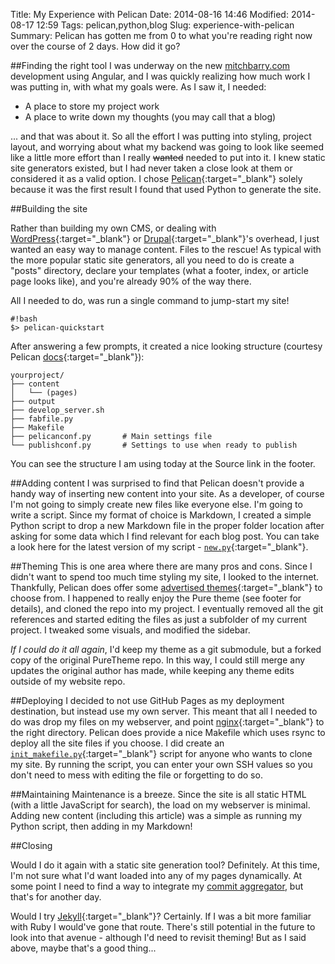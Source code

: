 Title: My Experience with Pelican
Date: 2014-08-16 14:46
Modified: 2014-08-17 12:59
Tags: pelican,python,blog
Slug: experience-with-pelican
Summary: Pelican has gotten me from 0 to what you're reading right now over the course of 2 days. How did it go?

##Finding the right tool
I was underway on the new [mitchbarry.com](http://mitchbarry.com) development using Angular, and I was quickly realizing how much work I was putting in, with what my goals were. As I saw it, I needed:

* A place to store my project work
* A place to write down my thoughts (you may call that a blog)

... and that was about it. So all the effort I was putting into styling, project layout, and worrying about what my backend was going to look like seemed like a little more effort than I really <s>wanted</s> needed to put into it. I knew static site generators existed, but I had never taken a close look at them or considered it as a valid option. I chose [Pelican](http://getpelican.com){:target="_blank"} solely because it was the first result I found that used Python to generate the site.

##Building the site

Rather than building my own CMS, or dealing with [WordPress](https://wordpress.com/){:target="_blank"} or [Drupal](https://www.drupal.org/start){:target="_blank"}'s overhead, I just wanted an easy way to manage content. Files to the rescue! As typical with the more popular static site generators, all you need to do is create a "posts" directory, declare your templates (what a footer, index, or article page looks like), and you're already 90% of the way there.

All I needed to do, was run a single command to jump-start my site!

    #!bash
    $> pelican-quickstart

After answering a few prompts, it created a nice looking structure (courtesy Pelican [docs](http://docs.getpelican.com/en/3.4.0/install.html#kickstart-your-site){:target="_blank"}):

    yourproject/
    ├── content
    │   └── (pages)
    ├── output
    ├── develop_server.sh
    ├── fabfile.py
    ├── Makefile
    ├── pelicanconf.py       # Main settings file
    └── publishconf.py       # Settings to use when ready to publish

You can see the structure I am using today at the Source link in the footer.

##Adding content
I was surprised to find that Pelican doesn't provide a handy way of inserting new content into your site. As a developer, of course I'm not going to simply create new files like everyone else. I'm going to write a script. Since my format of choice is Markdown, I created a simple Python script to drop a new Markdown file in the proper folder location after asking for some data which I find relevant for each blog post. You can take a look here for the latest version of my script - [`new.py`](https://raw.githubusercontent.com/mitch-b/web/master/new.py){:target="_blank"}.

##Theming
This is one area where there are many pros and cons. Since I didn't want to spend too much time styling my site, I looked to the internet. Thankfully, Pelican does offer some [advertised themes](https://github.com/getpelican/pelican-themes){:target="_blank"} to choose from. I happened to really enjoy the Pure theme (see footer for details), and cloned the repo into my project. I eventually removed all the git references and started editing the files as just a subfolder of my current project. I tweaked some visuals, and modified the sidebar.

*If I could do it all again*, I'd keep my theme as a git submodule, but a forked copy of the original PureTheme repo. In this way, I could still merge any updates the original author has made, while keeping any theme edits outside of my website repo.

##Deploying
I decided to not use GitHub Pages as my deployment destination, but instead use my own server. This meant that all I needed to do was drop my files on my webserver, and point [nginx](http://nginx.org/){:target="_blank"} to the right directory. Pelican does provide a nice Makefile which uses rsync to deploy all the site files if you choose. I did create an [`init_makefile.py`](https://raw.githubusercontent.com/mitch-b/web/master/init_makefile.py){:target="_blank"} script for anyone who wants to clone my site. By running the script, you can enter your own SSH values so you don't need to mess with editing the file or forgetting to do so.

##Maintaining
Maintenance is a breeze. Since the site is all static HTML (with a little JavaScript for search), the load on my webserver is minimal. Adding new content (including this article) was a simple as running my Python script, then adding in my Markdown!

##Closing

Would I do it again with a static site generation tool? Definitely. At this time, I'm not sure what I'd want loaded into any of my pages dynamically. At some point I need to find a way to integrate my [commit aggregator]({filename}/projects/commit-aggregator.md), but that's for another day.

Would I try [Jekyll](http://jekyllrb.com/){:target="_blank"}? Certainly. If I was a bit more familiar with Ruby I would've gone that route. There's still potential in the future to look into that avenue - although I'd need to revisit theming! But as I said above, maybe that's a good thing...